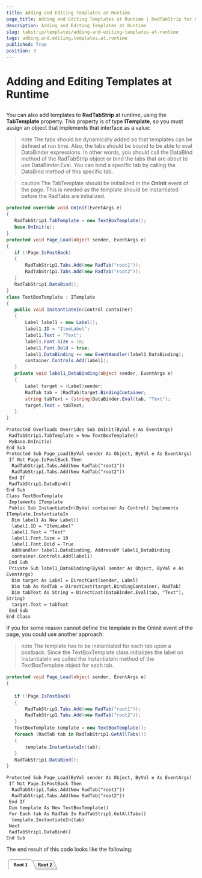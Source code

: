 ```yaml
---
title: Adding and Editing Templates at Runtime
page_title: Adding and Editing Templates at Runtime | RadTabStrip for ASP.NET AJAX Documentation
description: Adding and Editing Templates at Runtime
slug: tabstrip/templates/adding-and-editing-templates-at-runtime
tags: adding,and,editing,templates,at,runtime
published: True
position: 3
---
```


# Adding and Editing Templates at Runtime

## 

You can also add templates to **RadTabStrip** at runtime, using the **TabTemplate** property. This property is of type **ITemplate**, so you must assign an object that implements that interface as a value:

>note The tabs should be dynamically added so that templates can be defined at run time.
>Also, the tabs should be bound to be able to eval DataBinder expressions. In other words, you should call the DataBind method of the RadTabStrip object or bind the tabs that are about to use DataBinder.Eval. You can bind a specific tab by calling the DataBind method of this specific tab.
>


>caution The TabTemplate should be initialized in the **OnInit** event of the page. This is needed as the template should be instantiated before the RadTabs are initialized.
>



````C#	   
protected override void OnInit(EventArgs e)
{
   RadTabStrip1.TabTemplate = new TextBoxTemplate();        
   base.OnInit(e);
}
protected void Page_Load(object sender, EventArgs e)
{
   if (!Page.IsPostBack)
   {
       RadTabStrip1.Tabs.Add(new RadTab("root1"));
       RadTabStrip1.Tabs.Add(new RadTab("root2"));
   }
   RadTabStrip1.DataBind();
}
class TextBoxTemplate : ITemplate
{
   public void InstantiateIn(Control container)
   {
       Label label1 = new Label();
       label1.ID = "ItemLabel";
       label1.Text = "Text";
       label1.Font.Size = 10;
       label1.Font.Bold = true;
       label1.DataBinding += new EventHandler(label1_DataBinding);
       container.Controls.Add(label1);
   }
   private void label1_DataBinding(object sender, EventArgs e)
   {
       Label target = (Label)sender;
       RadTab tab = (RadTab)target.BindingContainer;
       string tabText = (string)DataBinder.Eval(tab, "Text");
       target.Text = tabText;
   }
} 	
````
````VB.NET	
Protected Overloads Overrides Sub OnInit(ByVal e As EventArgs)
 RadTabStrip1.TabTemplate = New TextBoxTemplate()
 MyBase.OnInit(e)
End Sub
Protected Sub Page_Load(ByVal sender As Object, ByVal e As EventArgs)
 If Not Page.IsPostBack Then
  RadTabStrip1.Tabs.Add(New RadTab("root1"))
  RadTabStrip1.Tabs.Add(New RadTab("root2"))
 End If
 RadTabStrip1.DataBind()
End Sub
Class TextBoxTemplate
 Implements ITemplate
 Public Sub InstantiateIn(ByVal container As Control) Implements ITemplate.InstantiateIn
  Dim label1 As New Label()
  label1.ID = "ItemLabel"
  label1.Text = "Text"
  label1.Font.Size = 10
  label1.Font.Bold = True
  AddHandler label1.DataBinding, AddressOf label1_DataBinding
  container.Controls.Add(label1)
 End Sub
 Private Sub label1_DataBinding(ByVal sender As Object, ByVal e As EventArgs)
  Dim target As Label = DirectCast(sender, Label)
  Dim tab As RadTab = DirectCast(target.BindingContainer, RadTab)
  Dim tabText As String = DirectCast(DataBinder.Eval(tab, "Text"), String)
  target.Text = tabText
 End Sub
End Class  			
````


If you for some reason cannot define the template in the OnInit event of the page, you could use another approach:

>note The template has to be instantiated for each tab upon a postback. Since the TextBoxTemplate class initializes the label on InstantiateIn we called the InstantiateIn method of the TextBoxTemplate object for each tab.
>


````C#	
protected void Page_Load(object sender, EventArgs e)
{
   
   if (!Page.IsPostBack)
   {
       RadTabStrip1.Tabs.Add(new RadTab("root1"));
       RadTabStrip1.Tabs.Add(new RadTab("root2"));
   }
   TextBoxTemplate template = new TextBoxTemplate();
   foreach (RadTab tab in RadTabStrip1.GetAllTabs())
   {
       template.InstantiateIn(tab);
   }
   RadTabStrip1.DataBind();
} 				
````
````VB.NET	
Protected Sub Page_Load(ByVal sender As Object, ByVal e As EventArgs)
 If Not Page.IsPostBack Then
  RadTabStrip1.Tabs.Add(New RadTab("root1"))
  RadTabStrip1.Tabs.Add(New RadTab("root2"))
 End If
 Dim template As New TextBoxTemplate()
 For Each tab As RadTab In RadTabStrip1.GetAllTabs()
  template.InstantiateIn(tab)
 Next
 RadTabStrip1.DataBind()
End Sub 				
````

The end result of this code looks like the following:

![Templates](images/tabstrip_temlpates6.gif)
